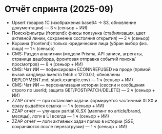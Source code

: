 # Отчёт спринта (2025-09)

- Upsert товаров 1С (изображения base64 → S3, обновление документации) — 3 ч (сеньор + ИИ)
- Поиск/фильтры (frontend): фиксы ползунка (стабилизация, цвет активной линии, сохранение состояния открытия) — 2 ч (сеньор)
- Корзина (frontend): только юридические лица (убран выбор физ. лица) — 1 ч (сеньор)
 - CMS: Раздел аналитики (модели Prisma, API записи, агрегаты, страница дашборда, фронтовая отправка событий поиска/просмотров) — 6 ч (сеньор + ИИ)
 - CMS: Чат ИИ — пофиксирован ECONNREFUSED на проде (прямой вызов хэндлера вместо fetch к 127.0.0.1; обновлены DEPLOYMENT.md, stack.example.env) — 1 ч (сеньор + ИИ)
 - CMS: Чат ИИ — персонализация истории (сессии и сообщения строго по userId; защита GET/POST/PATCH/DELETE) — 2 ч (сеньор + ИИ)
 - ZZAP отчёт — при остановке задачи формируется частичный XLSX и сразу выдаётся ссылка — 1 ч (сеньор + ИИ)
 - ZZAP отчёт — улучшен partial XLSX (маппинг по article/brand, месяцы), логи в UI всегда — 1 ч (сеньор + ИИ)
 - ZZAP отчёт — логи активных задач прямо в истории (SSE, сохраняются после перезагрузки) — 1 ч (сеньор + ИИ)

